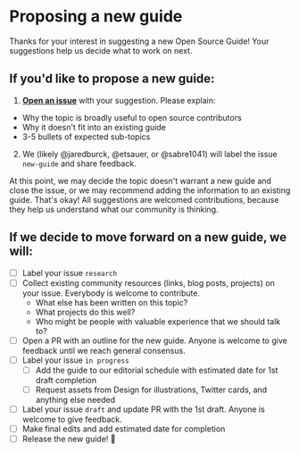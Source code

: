 # Proposing a new guide

Thanks for your interest in suggesting a new Open Source Guide! Your suggestions help us decide what to work on next.

## If you'd like to propose a new guide:

1. **[Open an issue](https://github.com/redhat-cop/uncontained.io/issues)** with your suggestion. Please explain:
  * Why the topic is broadly useful to open source contributors
  * Why it doesn't fit into an existing guide
  * 3-5 bullets of expected sub-topics
2. We (likely @jaredburck, @etsauer, or @sabre1041) will label the issue ```new-guide``` and share feedback.

At this point, we may decide the topic doesn't warrant a new guide and close the issue, or we may recommend adding the information to an existing guide. That's okay! All suggestions are welcomed contributions, because they help us understand what our community is thinking.

## If we decide to move forward on a new guide, we will:

- [ ] Label your issue ```research```
- [ ] Collect existing community resources (links, blog posts, projects) on your issue. Everybody is welcome to contribute.
  * What else has been written on this topic?
  * What projects do this well?
  * Who might be people with valuable experience that we should talk to?
- [ ] Open a PR with an outline for the new guide. Anyone is welcome to give feedback until we reach general consensus.
- [ ] Label your issue ```in progress```
  - [ ] Add the guide to our editorial schedule with estimated date for 1st draft completion
  - [ ] Request assets from Design for illustrations, Twitter cards, and anything else needed
- [ ] Label your issue ```draft``` and update PR with the 1st draft. Anyone is welcome to give feedback.
- [ ] Make final edits and add estimated date for completion
- [ ] Release the new guide! 🎉

